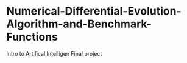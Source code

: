 Numerical-Differential-Evolution-Algorithm-and-Benchmark-Functions
==================================================================

Intro to Artifical Intelligen Final project
